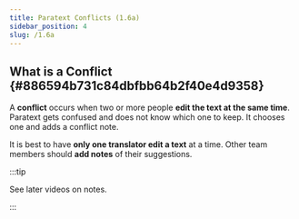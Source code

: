 ```yaml
---
title: Paratext Conflicts (1.6a)
sidebar_position: 4
slug: /1.6a
---
```




## What is a Conflict {#886594b731c84dbfbb64b2f40e4d9358}


A **conflict** occurs when two or more people **edit the text at the same time**. Paratext gets confused and does not know which one to keep. It chooses one and adds a conflict note.


It is best to have **only one translator edit a text** at a time. Other team members should **add notes** of their suggestions.


:::tip


See later videos on notes. 


:::

